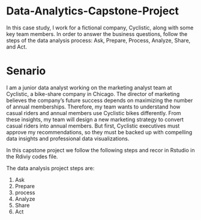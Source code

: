 # Data-Analytics-Capstone-Project
In this case study, I work for a
fictional company, Cyclistic, along with some key team members. In order to answer the
business questions, follow the steps of the data analysis process: Ask, Prepare, Process,
Analyze, Share, and Act. 

# Senario
I am a junior data analyst working on the marketing analyst team at Cyclistic, a bike-share
company in Chicago. The director of marketing believes the company’s future success
depends on maximizing the number of annual memberships. Therefore, my team wants to
understand how casual riders and annual members use Cyclistic bikes differently. From these
insights, my team will design a new marketing strategy to convert casual riders into annual
members. But first, Cyclistic executives must approve my recommendations, so they must be
backed up with compelling data insights and professional data visualizations.

In this capstone project we follow the following steps and recor in Rstudio in the Rdiviy codes file.

The data analysis project steps are:
1. Ask
2. Prepare
3. process
4. Analyze
5. Share
6. Act
